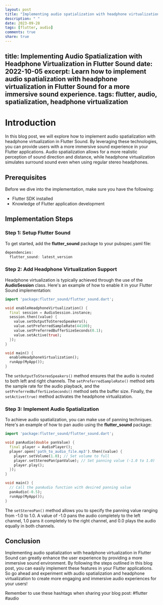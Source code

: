 ```yaml
---
layout: post
title: "Implementing audio spatialization with headphone virtualization in Flutter Sound"
description: " "
date: 2023-09-28
tags: [flutter, audio]
comments: true
share: true
---
```

title: Implementing Audio Spatialization with Headphone Virtualization in Flutter Sound
date: 2022-10-05
excerpt: Learn how to implement audio spatialization with headphone virtualization in Flutter Sound for a more immersive sound experience.
tags: flutter, audio, spatialization, headphone virtualization
---

# Introduction

In this blog post, we will explore how to implement audio spatialization with headphone virtualization in Flutter Sound. By leveraging these technologies, you can provide users with a more immersive sound experience in your Flutter applications. Audio spatialization allows for a more realistic perception of sound direction and distance, while headphone virtualization simulates surround sound even when using regular stereo headphones.

## Prerequisites

Before we dive into the implementation, make sure you have the following:

- Flutter SDK installed
- Knowledge of Flutter application development

## Implementation Steps

### Step 1: Setup Flutter Sound

To get started, add the **flutter_sound** package to your pubspec.yaml file:

```dart
dependencies:
  flutter_sound: latest_version
```

### Step 2: Add Headphone Virtualization Support

Headphone virtualization is typically achieved through the use of the **AudioSession** class. Here's an example of how to enable it in your Flutter Sound implementation:

```dart
import 'package:flutter_sound/flutter_sound.dart';

void enableHeadphoneVirtualization() {
  final session = AudioSession.instance;
  session.then((value) {
    value.setOutputToStereoSpeakers();
    value.setPreferredSampleRate(44100);
    value.setPreferredBufferSizeSeconds(0.1);
    value.setActive(true);
  });
}

void main() {
  enableHeadphoneVirtualization();
  runApp(MyApp());
}
```

The `setOutputToStereoSpeakers()` method ensures that the audio is routed to both left and right channels. The `setPreferredSampleRate()` method sets the sample rate for the audio playback, and the `setPreferredBufferSizeSeconds()` method sets the buffer size. Finally, the `setActive(true)` method activates the headphone virtualization.

### Step 3: Implement Audio Spatialization

To achieve audio spatialization, you can make use of panning techniques. Here's an example of how to pan audio using the **flutter_sound** package:

```dart
import 'package:flutter_sound/flutter_sound.dart';

void panAudio(double panValue) {
  final player = AudioPlayer();
  player.open('path_to_audio_file.mp3').then((value) {
    player.setVolume(1.0); // Set volume to full
    player.setStereoPan(panValue); // Set panning value (-1.0 to 1.0)
    player.play();
  });
}

void main() {
  // Call the panAudio function with desired panning value
  panAudio(-0.5);
  runApp(MyApp());
}
```

The `setStereoPan()` method allows you to specify the panning value ranging from -1.0 to 1.0. A value of -1.0 pans the audio completely to the left channel, 1.0 pans it completely to the right channel, and 0.0 plays the audio equally in both channels.

## Conclusion

Implementing audio spatialization with headphone virtualization in Flutter Sound can greatly enhance the user experience by providing a more immersive sound environment. By following the steps outlined in this blog post, you can easily implement these features in your Flutter applications. So go ahead and experiment with audio spatialization and headphone virtualization to create more engaging and immersive audio experiences for your users!

Remember to use these hashtags when sharing your blog post: #flutter #audio